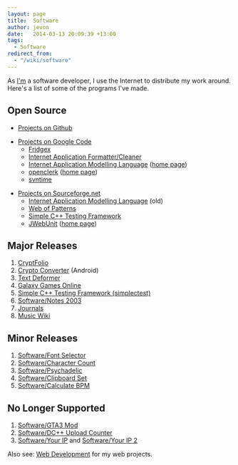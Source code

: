 ```yaml
---
layout: page
title:  Software
author: jevon
date:   2014-03-13 20:09:39 +13:00
tags:
  - Software
redirect_from:
  - "/wiki/software"
---
```


As [I'm](jevon-wright.md) a software developer, I use the Internet to distribute my work around. Here's a list of some of the programs I've made.

## Open Source
<ul><li><a href="https://github.com/soundasleep">Projects on Github</a></li></ul>

<ul><li><a href="http://code.google.com/u/soundasleep/">Projects on Google Code</a>
  <ul><li><a href="http://code.google.com/p/fridgex/">Fridgex</a></li>
  <li><a href="http://code.google.com/p/iacleaner/">Internet Application Formatter/Cleaner</a></li>
  <li><a href="http://code.google.com/p/iaml/">Internet Application Modelling Language</a> (<a href="http://openiaml.org/">home page</a>)</li>
  <li><a href="http://code.google.com/p/openclerk/">openclerk</a> (<a href="http://openclerk.org/">home page</a>)</li>
  <li><a href="http://code.google.com/p/svntime/">svntime</a></li></ul></li></ul>

<ul><li><a href="http://sourceforge.net/users/jevonwright/">Projects on Sourceforge.net</a>
  <ul><li><a href="http://sourceforge.net/projects/iaml/">Internet Application Modelling Language</a> (old)</li>
  <li><a href="http://sourceforge.net/projects/webofpatterns/">Web of Patterns</a></li>
  <li><a href="http://sourceforge.net/projects/simplectest/">Simple C++ Testing Framework</a></li>
  <li><a href="http://sourceforge.net/projects/jwebunit/">JWebUnit</a> (<a href="http://jwebunit.sourceforge.net">home page</a>)</li></ul></li></ul>

## Major Releases
1. <a href="http://cryptfolio.com">CryptFolio</a>
1. <a href="https://play.google.com/store/apps/details?id=com.cryptfolio.calculator">Crypto Converter</a> (Android)
1. [Text Deformer](text-deformer.md)
1. [Galaxy Games Online](galaxy-games-online.md)
1. <a href="http://simplectest.sf.net">Simple C++ Testing Framework (simplectest)</a>
1. [Software/Notes 2003](software/notes-2003.md) 
1. [Journals](journals.md)
1. [Music Wiki](link-music.md)

## Minor Releases
1. [Software/Font Selector](software/font-selector.md)
1. [Software/Character Count](software/character-count.md)
1. [Software/Psychadelic](software/psychadelic.md)
1. [Software/Clipboard Set](software/clipboard-set.md)
1. [Software/Calculate BPM](software/calculate-bpm.md)

## No Longer Supported
1. [Software/GTA3 Mod](software/gta3-mod.md)
1. [Software/DC++ Upload Counter](software/dc-upload-counter.md)
1. [Software/Your IP](software/your-ip.md) and [Software/Your IP 2](software/your-ip-2.md)

Also see: [Web Development](web-development.md) for my web projects.
